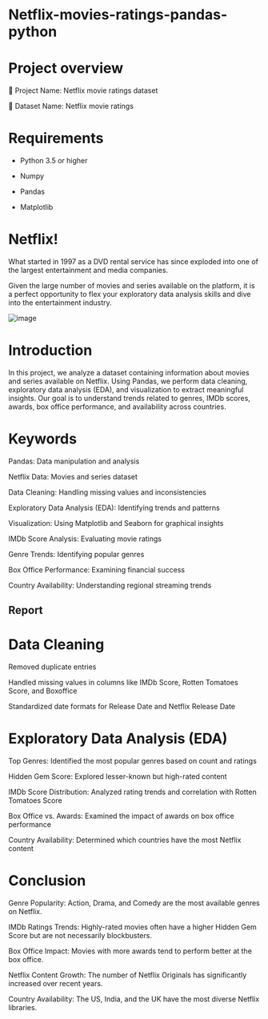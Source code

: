 # Netflix-movies-ratings-pandas-python

 # Project overview   
  
  📌 Project Name:  Netflix movie ratings dataset 
  
  📌 Dataset Name:  Netflix movie ratings

# Requirements


* Python 3.5 or higher

* Numpy

* Pandas

* Matplotlib



 # **Netflix**!
What started in 1997 as a DVD rental service has since exploded into one of the largest entertainment and media companies.

 Given the large number of movies and series available on the platform, it is a perfect opportunity to flex your exploratory data analysis skills and dive into the entertainment
 industry.

   ![image](https://github.com/user-attachments/assets/3476a775-29d3-4237-a66c-cc2c5eca457e)

# Introduction
In this project, we analyze a dataset containing information about movies and series available on Netflix. Using Pandas, we perform data cleaning, exploratory data analysis (EDA), and visualization to extract meaningful insights. Our goal is to understand trends related to genres, IMDb scores, awards, box office performance, and availability across countries.   

# Keywords

Pandas: Data manipulation and analysis

Netflix Data: Movies and series dataset

Data Cleaning: Handling missing values and inconsistencies

Exploratory Data Analysis (EDA): Identifying trends and patterns

Visualization: Using Matplotlib and Seaborn for graphical insights

IMDb Score Analysis: Evaluating movie ratings

Genre Trends: Identifying popular genres

Box Office Performance: Examining financial success

Country Availability: Understanding regional streaming trends

##  Report
# Data Cleaning

Removed duplicate entries

Handled missing values in columns like IMDb Score, Rotten Tomatoes Score, and Boxoffice

Standardized date formats for Release Date and Netflix Release Date

# Exploratory Data Analysis (EDA)


Top Genres: Identified the most popular genres based on count and ratings

Hidden Gem Score: Explored lesser-known but high-rated content

IMDb Score Distribution: Analyzed rating trends and correlation with Rotten Tomatoes Score

Box Office vs. Awards: Examined the impact of awards on box office performance

Country Availability: Determined which countries have the most Netflix content

# Conclusion

Genre Popularity: Action, Drama, and Comedy are the most available genres on Netflix.

IMDb Ratings Trends: Highly-rated movies often have a higher Hidden Gem Score but are not necessarily blockbusters.

Box Office Impact: Movies with more awards tend to perform better at the box office.

Netflix Content Growth: The number of Netflix Originals has significantly increased over recent years.

Country Availability: The US, India, and the UK have the most diverse Netflix libraries.
